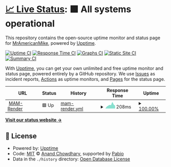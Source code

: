 # [📈 Live Status](https://MrAmericanMike.github.io/funkytown): <!--live status--> **🟩 All systems operational**

This repository contains the open-source uptime monitor and status page for [MrAmericanMike](https://MrAmericanMike.github.io/funkytown), powered by [Upptime](https://github.com/upptime/upptime).

[![Uptime CI](https://github.com/MrAmericanMike/funkytown/workflows/Uptime%20CI/badge.svg)](https://github.com/MrAmericanMike/funkytown/actions?query=workflow%3A%22Uptime+CI%22)
[![Response Time CI](https://github.com/MrAmericanMike/funkytown/workflows/Response%20Time%20CI/badge.svg)](https://github.com/MrAmericanMike/funkytown/actions?query=workflow%3A%22Response+Time+CI%22)
[![Graphs CI](https://github.com/MrAmericanMike/funkytown/workflows/Graphs%20CI/badge.svg)](https://github.com/MrAmericanMike/funkytown/actions?query=workflow%3A%22Graphs+CI%22)
[![Static Site CI](https://github.com/MrAmericanMike/funkytown/workflows/Static%20Site%20CI/badge.svg)](https://github.com/MrAmericanMike/funkytown/actions?query=workflow%3A%22Static+Site+CI%22)
[![Summary CI](https://github.com/MrAmericanMike/funkytown/workflows/Summary%20CI/badge.svg)](https://github.com/MrAmericanMike/funkytown/actions?query=workflow%3A%22Summary+CI%22)

With [Upptime](https://upptime.js.org), you can get your own unlimited and free uptime monitor and status page, powered entirely by a GitHub repository. We use [Issues](https://github.com/MrAmericanMike/funkytown/issues) as incident reports, [Actions](https://github.com/MrAmericanMike/funkytown/actions) as uptime monitors, and [Pages](https://MrAmericanMike.github.io/funkytown) for the status page.

<!--start: status pages-->
<!-- This summary is generated by Upptime (https://github.com/upptime/upptime) -->
<!-- Do not edit this manually, your changes will be overwritten -->
<!-- prettier-ignore -->
| URL | Status | History | Response Time | Uptime |
| --- | ------ | ------- | ------------- | ------ |
| <img alt="" src="https://icons.duckduckgo.com/ip3/mam.onrender.com.ico" height="13"> [MAM-Render](https://mam.onrender.com/) | 🟩 Up | [mam-render.yml](https://github.com/MrAmericanMike/funkytown/commits/HEAD/history/mam-render.yml) | <details><summary><img alt="Response time graph" src="./graphs/mam-render/response-time-week.png" height="20"> 208ms</summary><br><a href="https://MrAmericanMike.github.io/funkytown/history/mam-render"><img alt="Response time 177" src="https://img.shields.io/endpoint?url=https%3A%2F%2Fraw.githubusercontent.com%2FMrAmericanMike%2Ffunkytown%2FHEAD%2Fapi%2Fmam-render%2Fresponse-time.json"></a><br><a href="https://MrAmericanMike.github.io/funkytown/history/mam-render"><img alt="24-hour response time 253" src="https://img.shields.io/endpoint?url=https%3A%2F%2Fraw.githubusercontent.com%2FMrAmericanMike%2Ffunkytown%2FHEAD%2Fapi%2Fmam-render%2Fresponse-time-day.json"></a><br><a href="https://MrAmericanMike.github.io/funkytown/history/mam-render"><img alt="7-day response time 208" src="https://img.shields.io/endpoint?url=https%3A%2F%2Fraw.githubusercontent.com%2FMrAmericanMike%2Ffunkytown%2FHEAD%2Fapi%2Fmam-render%2Fresponse-time-week.json"></a><br><a href="https://MrAmericanMike.github.io/funkytown/history/mam-render"><img alt="30-day response time 180" src="https://img.shields.io/endpoint?url=https%3A%2F%2Fraw.githubusercontent.com%2FMrAmericanMike%2Ffunkytown%2FHEAD%2Fapi%2Fmam-render%2Fresponse-time-month.json"></a><br><a href="https://MrAmericanMike.github.io/funkytown/history/mam-render"><img alt="1-year response time 177" src="https://img.shields.io/endpoint?url=https%3A%2F%2Fraw.githubusercontent.com%2FMrAmericanMike%2Ffunkytown%2FHEAD%2Fapi%2Fmam-render%2Fresponse-time-year.json"></a></details> | <details><summary><a href="https://MrAmericanMike.github.io/funkytown/history/mam-render">100.00%</a></summary><a href="https://MrAmericanMike.github.io/funkytown/history/mam-render"><img alt="All-time uptime 100.00%" src="https://img.shields.io/endpoint?url=https%3A%2F%2Fraw.githubusercontent.com%2FMrAmericanMike%2Ffunkytown%2FHEAD%2Fapi%2Fmam-render%2Fuptime.json"></a><br><a href="https://MrAmericanMike.github.io/funkytown/history/mam-render"><img alt="24-hour uptime 100.00%" src="https://img.shields.io/endpoint?url=https%3A%2F%2Fraw.githubusercontent.com%2FMrAmericanMike%2Ffunkytown%2FHEAD%2Fapi%2Fmam-render%2Fuptime-day.json"></a><br><a href="https://MrAmericanMike.github.io/funkytown/history/mam-render"><img alt="7-day uptime 100.00%" src="https://img.shields.io/endpoint?url=https%3A%2F%2Fraw.githubusercontent.com%2FMrAmericanMike%2Ffunkytown%2FHEAD%2Fapi%2Fmam-render%2Fuptime-week.json"></a><br><a href="https://MrAmericanMike.github.io/funkytown/history/mam-render"><img alt="30-day uptime 100.00%" src="https://img.shields.io/endpoint?url=https%3A%2F%2Fraw.githubusercontent.com%2FMrAmericanMike%2Ffunkytown%2FHEAD%2Fapi%2Fmam-render%2Fuptime-month.json"></a><br><a href="https://MrAmericanMike.github.io/funkytown/history/mam-render"><img alt="1-year uptime 100.00%" src="https://img.shields.io/endpoint?url=https%3A%2F%2Fraw.githubusercontent.com%2FMrAmericanMike%2Ffunkytown%2FHEAD%2Fapi%2Fmam-render%2Fuptime-year.json"></a></details>

<!--end: status pages-->

[**Visit our status website →**](https://MrAmericanMike.github.io/funkytown)

## 📄 License

- Powered by: [Upptime](https://github.com/upptime/upptime)
- Code: [MIT](./LICENSE) © [Anand Chowdhary](https://anandchowdhary.com), supported by [Pabio](https://pabio.com)
- Data in the `./history` directory: [Open Database License](https://opendatacommons.org/licenses/odbl/1-0/)
